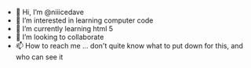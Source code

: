 - 👋 Hi, I’m @niiicedave
- 👀 I’m interested in learning computer code
- 🌱 I’m currently learning html 5
- 💞️ I’m looking to collaborate 
- 📫 How to reach me ... don't quite know what to put down for this, and who can see it

<!---
niiicedave/niiicedave is a ✨ special ✨ repository because its `README.md` (this file) appears on your GitHub profile.
You can click the Preview link to take a look at your changes.
--->
